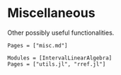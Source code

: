 # Miscellaneous

Other possibly useful functionalities.

```@index
Pages = ["misc.md"]
```

```@autodocs
Modules = [IntervalLinearAlgebra]
Pages = ["utils.jl", "rref.jl"]
```
